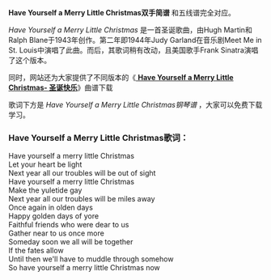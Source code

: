 

**Have Yourself a Merry Little Christmas双手简谱** 和五线谱完全对应。

_Have Yourself a Merry Little Christmas_ 是一首圣诞歌曲，由Hugh Martin和Ralph
Blane于1943年创作。第二年即1944年Judy Garland在音乐剧Meet Me in St.
Louis中演唱了此曲。而后，其歌词稍有改动，且美国歌手Frank Sinatra演唱了这个版本。

同时，网站还为大家提供了不同版本的《[ **Have Yourself a Merry Little Christmas-
圣诞快乐**](Music-1515-圣诞快乐-圣诞歌曲.html "Have Yourself a Merry Little Christmas-
圣诞快乐")》曲谱下载

歌词下方是 _Have Yourself a Merry Little Christmas钢琴谱_ ，大家可以免费下载学习。

### Have Yourself a Merry Little Christmas歌词：

Have yourself a merry little Christmas  
Let your heart be light  
Next year all our troubles will be out of sight  
Have yourself a merry little Christmas  
Make the yuletide gay  
Next year all our troubles will be miles away  
Once again in olden days  
Happy golden days of yore  
Faithful friends who were dear to us  
Gather near to us once more  
Someday soon we all will be together  
If the fates allow  
Until then we'll have to muddle through somehow  
So have yourself a merry little Christmas now

